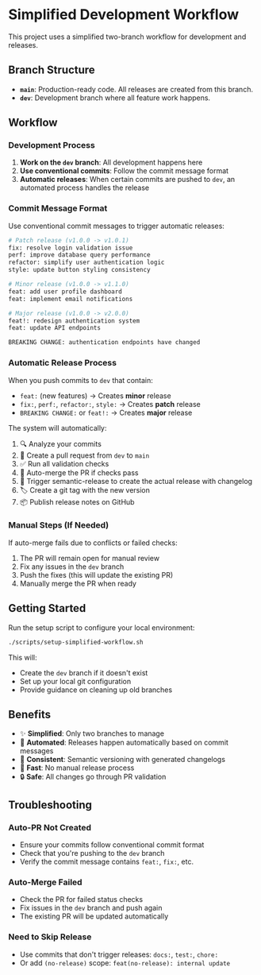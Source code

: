 # Simplified Development Workflow

This project uses a simplified two-branch workflow for development and releases.

## Branch Structure

- **`main`**: Production-ready code. All releases are created from this branch.
- **`dev`**: Development branch where all feature work happens.

## Workflow

### Development Process

1. **Work on the `dev` branch**: All development happens here
2. **Use conventional commits**: Follow the commit message format
3. **Automatic releases**: When certain commits are pushed to `dev`, an automated process handles the release

### Commit Message Format

Use conventional commit messages to trigger automatic releases:

```bash
# Patch release (v1.0.0 -> v1.0.1)
fix: resolve login validation issue
perf: improve database query performance
refactor: simplify user authentication logic
style: update button styling consistency

# Minor release (v1.0.0 -> v1.1.0)  
feat: add user profile dashboard
feat: implement email notifications

# Major release (v1.0.0 -> v2.0.0)
feat!: redesign authentication system
feat: update API endpoints

BREAKING CHANGE: authentication endpoints have changed
```

### Automatic Release Process

When you push commits to `dev` that contain:
- `feat:` (new features) → Creates **minor** release
- `fix:`, `perf:`, `refactor:`, `style:` → Creates **patch** release  
- `BREAKING CHANGE:` or `feat!:` → Creates **major** release

The system will automatically:
1. 🔍 Analyze your commits
2. 📝 Create a pull request from `dev` to `main`
3. ✅ Run all validation checks
4. 🔀 Auto-merge the PR if checks pass
5. 🚀 Trigger semantic-release to create the actual release with changelog
6. 🏷️ Create a git tag with the new version
7. 📦 Publish release notes on GitHub

### Manual Steps (If Needed)

If auto-merge fails due to conflicts or failed checks:
1. The PR will remain open for manual review
2. Fix any issues in the `dev` branch
3. Push the fixes (this will update the existing PR)
4. Manually merge the PR when ready

## Getting Started

Run the setup script to configure your local environment:

```bash
./scripts/setup-simplified-workflow.sh
```

This will:
- Create the `dev` branch if it doesn't exist
- Set up your local git configuration
- Provide guidance on cleaning up old branches

## Benefits

- ✨ **Simplified**: Only two branches to manage
- 🤖 **Automated**: Releases happen automatically based on commit messages
- 📝 **Consistent**: Semantic versioning with generated changelogs
- 🚀 **Fast**: No manual release process
- 🔒 **Safe**: All changes go through PR validation

## Troubleshooting

### Auto-PR Not Created
- Ensure your commits follow conventional commit format
- Check that you're pushing to the `dev` branch
- Verify the commit message contains `feat:`, `fix:`, etc.

### Auto-Merge Failed
- Check the PR for failed status checks
- Fix issues in the `dev` branch and push again
- The existing PR will be updated automatically

### Need to Skip Release
- Use commits that don't trigger releases: `docs:`, `test:`, `chore:`
- Or add `(no-release)` scope: `feat(no-release): internal update`
